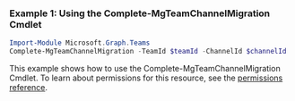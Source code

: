 ### Example 1: Using the Complete-MgTeamChannelMigration Cmdlet
```powershell
Import-Module Microsoft.Graph.Teams
Complete-MgTeamChannelMigration -TeamId $teamId -ChannelId $channelId
```
This example shows how to use the Complete-MgTeamChannelMigration Cmdlet.
To learn about permissions for this resource, see the [permissions reference](/graph/permissions-reference).
